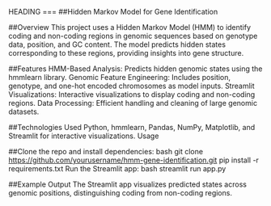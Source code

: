 HEADING ===
##Hidden Markov Model for Gene Identification

##Overview
This project uses a Hidden Markov Model (HMM) to identify coding and non-coding regions in genomic sequences based on genotype data, position, and GC content. The model predicts hidden states corresponding to these regions, providing insights into gene structure.

##Features
HMM-Based Analysis: Predicts hidden genomic states using the hmmlearn library.
Genomic Feature Engineering: Includes position, genotype, and one-hot encoded chromosomes as model inputs.
Streamlit Visualizations: Interactive visualizations to display coding and non-coding regions.
Data Processing: Efficient handling and cleaning of large genomic datasets.

##Technologies Used
Python, hmmlearn, Pandas, NumPy, Matplotlib, and Streamlit for interactive visualizations.
Usage

##Clone the repo and install dependencies:
bash
git clone https://github.com/yourusername/hmm-gene-identification.git
pip install -r requirements.txt
Run the Streamlit app:
bash
streamlit run app.py

##Example Output
The Streamlit app visualizes predicted states across genomic positions, distinguishing coding from non-coding regions.
